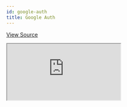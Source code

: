 ```yaml
---
id: google-auth
title: Google Auth
---
```


[View Source](https://github.com/refinedev/refine/tree/master/examples/authProvider/googleLogin)

<iframe src="https://codesandbox.io/embed/refine-google-login-example-99wq9?autoresize=1&fontsize=14&theme=dark&view=preview"
    style={{width: "100%", height:"80vh", border: "0px", borderRadius: "8px", overflow:"hidden"}}
    title="refine-google-login-example"
    allow="accelerometer; ambient-light-sensor; camera; encrypted-media; geolocation; gyroscope; hid; microphone; midi; payment; usb; vr; xr-spatial-tracking"
    sandbox="allow-forms allow-modals allow-popups allow-presentation allow-same-origin allow-scripts"
></iframe>